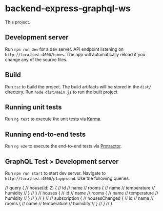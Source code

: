 # backend-express-graphql-ws

This project.

## Development server

Run `npm run dev` for a dev server. API endpoint listening on `http://localhost:4000/homes`. The app will automatically reload if you change any of the source files.

## Build

Run `tsc` to build the project. The build artifacts will be stored in the `dist/` directory.
Run `node dist/main.js` to run the built project.

## Running unit tests

Run `ng test` to execute the unit tests via [Karma](https://karma-runner.github.io).

## Running end-to-end tests

Run `ng e2e` to execute the end-to-end tests via [Protractor](http://www.protractortest.org/).

## GraphQL Test > Development server

Run `npm run start` to start dev server. Navigate to `http://localhost:4000/playground`. Use the following queries:

// query {
//   house(id: 2) {
//   	id
//     name
//     rooms {
//       name
//       temperature
//       humidity
//     }
//   }
//   houses {
//     id
//     name
//     rooms {
//       name
//       temperature
//       humidity
//     }
//   }
// }
//
// subscription {
//   housesChanged {
//     id
//     name
//     rooms {
//       name
//       temperature
//       humidity
//     }
//   }
// }

